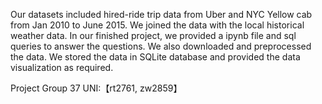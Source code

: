Our datasets included hired-ride trip data from Uber and NYC Yellow cab from Jan 2010 to June 2015. We joined the data with the local historical weather data. In our finished project, we provided a ipynb file and sql queries to answer the questions. We also downloaded and preprocessed the data. We stored the data in SQLite database and provided the data visualization as required.

Project Group 37 
UNI:【rt2761, zw2859】
